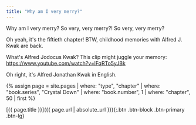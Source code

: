```yaml
---
title: "Why am I very merry?"
---
```

Why am I very merry? So very, very merry?! So very, very merry?

Oh yeah, it's the fiftieth chapter! BTW, childhood memories with Alfred J. Kwak are back.

What's Alfred Jodocus Kwak? This clip might juggle your memory: https://www.youtube.com/watch?v=lFqRTo5yJBk

Oh right, it's Alfred Jonathan Kwak in English.

{% assign page = site.pages
  | where: "type", "chapter"
  | where: "book.series", "Crystal Down"
  | where: "book.number", 1
  | where: "chapter", 50
  | first %}

[{{ page.title }}]({{ page.url | absolute_url }}){:.btn .btn-block .btn-primary .btn-lg}
<!--more-->
